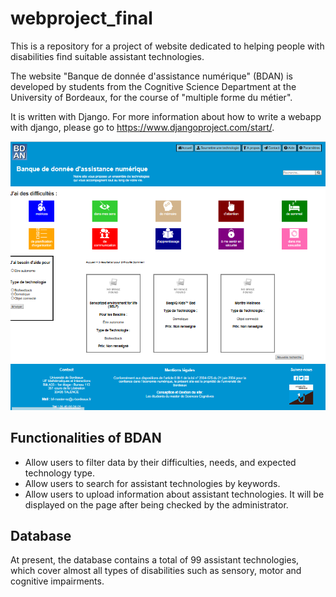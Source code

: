 # webproject_final
This is a repository for a project of website dedicated to helping people with disabilities find suitable assistant technologies.

The website "Banque de donnée d'assistance numérique" (BDAN) is developed by students from the Cognitive Science Department at the University of Bordeaux, for the course of "multiple forme du métier".

It is written with Django. For more information about how to write a webapp with django, please go to https://www.djangoproject.com/start/.

![screenshot of BDAN](screenshot.png "Screenshot of BDAN")


## Functionalities of BDAN

* Allow users to filter data by their difficulties, needs, and expected technology type.
* Allow users to search for assistant technologies by keywords.
* Allow users to upload information about assistant technologies. 
  It will be displayed on the page after being checked by the administrator.
  
## Database

At present, the database contains a total of 99 assistant technologies, 
which cover almost all types of disabilities such as sensory, motor and cognitive impairments.

